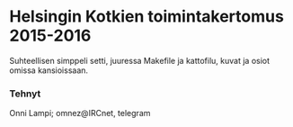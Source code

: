 # Helsingin Kotkien toimintakertomus 2015-2016

Suhteellisen simppeli setti, juuressa Makefile ja kattofilu, kuvat ja osiot omissa kansioissaan.

### Tehnyt

Onni Lampi; omnez@IRCnet, telegram
